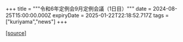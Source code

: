 +++
title = """令和6年定例会9月定例会議（1日目）"""
date = 2024-08-25T15:00:00.000Z
expiryDate = 2025-01-22T22:18:52.717Z
tags = ["kuriyama","news"]
+++


[[source]](https://www.town.kuriyama.hokkaido.jp/site/gikai/28614.html)
